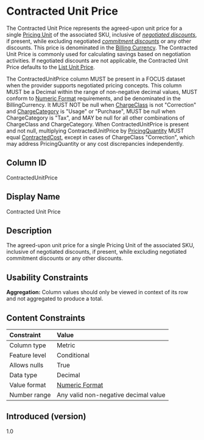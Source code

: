 # Contracted Unit Price

The Contracted Unit Price represents the agreed-upon unit price for a single [Pricing Unit](#pricingunit) of the associated SKU, inclusive of [*negotiated discounts*](#glossary:negotiated-discount), if present, while excluding negotiated [*commitment discounts*](#glossary:commitment-discount) or any other discounts. This price is denominated in the [Billing Currency](#billingcurrency). The Contracted Unit Price is commonly used for calculating savings based on negotiation activities. If negotiated discounts are not applicable, the Contracted Unit Price defaults to the [List Unit Price](#listunitprice).

The ContractedUnitPrice column MUST be present in a FOCUS dataset when the provider supports negotiated pricing concepts. This column MUST be a Decimal within the range of non-negative decimal values, MUST conform to [Numeric Format](#numericformat) requirements, and be denominated in the BillingCurrency. It MUST NOT be null when [ChargeClass](#chargeclass) is not "Correction" and [ChargeCategory](#chargecategory) is "Usage" or "Purchase", MUST be null when ChargeCategory is "Tax", and MAY be null for all other combinations of ChargeClass and ChargeCategory. When ContractedUnitPrice is present and not null, multiplying ContractedUnitPrice by [PricingQuantity](#pricingquantity) MUST equal [ContractedCost](#contractedcost), except in cases of ChargeClass "Correction", which may address PricingQuantity or any cost discrepancies independently.

## Column ID

ContractedUnitPrice

## Display Name

Contracted Unit Price

## Description

The agreed-upon unit price for a single Pricing Unit of the associated SKU, inclusive of negotiated discounts, if present, while excluding negotiated commitment discounts or any other discounts.

## Usability Constraints

**Aggregation:** Column values should only be viewed in context of its row and not aggregated to produce a total.

## Content Constraints

| Constraint      | Value                                |
|:----------------|:-------------------------------------|
| Column type     | Metric                               |
| Feature level   | Conditional                          |
| Allows nulls    | True                                 |
| Data type       | Decimal                              |
| Value format    | [Numeric Format](#numericformat)     |
| Number range    | Any valid non-negative decimal value |

## Introduced (version)

1.0
